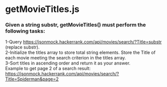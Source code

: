 # getMovieTitles.js

### Given a string substr, getMovieTitles() must perform the following tasks:

1-Query https://jsonmock.hackerrank.com/api/movies/search/?Title=substr (replace substr).<br />
2-Initialize the titles array to store total string elements. Store the Title of each movie meeting the search criterion in the titles array.<br />
3-Sort titles in ascending order and return it as your answer.<br />
Example to get page 2 of a search result:
https://jsonmock.hackerrank.com/api/movies/search/?Title=Spiderman&page=2
